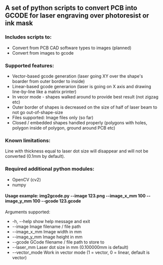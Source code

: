 ## A set of python scripts to convert PCB into GCODE for laser engraving over photoresist or ink mask

### Includes scripts to:
  - Convert from PCB CAD software types to images (planned)
  - Convert from images to gcode

### Supported features: 
  - Vector-based gcode generation (laser going XY over the shape's boarder from outer border to inside)
  - Linear-based gcode generarion (laser is going on X axis and drawing line-by-line like a matrix printer)
  - In vecor mode - shapes walked around to provide best result (not zigzag etc)
  - Outer border of shapes is decreased on the size of half of laser beam to not go out-of-shape-size
  - Files supported: Image files only (so far)
  - Closed / embedded shapes handled properly (polygons with holes, polygon inside of polygon, ground around PCB etc)

### Known limitations: 
   Line with thickness equal to laser dot size will disappear and will not be converted (0.1mm by default).

### Required additional python modules: 
  - OpenCV (cv2)
  - numpy

#### Usage example: img2gcode.py --image 123.png --image_x_mm 100 --image_y_mm 100 --gcode 123.gcode

Arguments supported:
  - -h, --help            show help message and exit
  - --image               Image filename / file path
  - --image_x_mm          Image width in mm
  - --image_y_mm          Image height in mm
  - --gcode               GCode filename / file path to store to
  - --laser_mm            Laser dot size in mm (0.100000mm is default)
  - --vector_mode         Work in vector mode (1 = vector, 0 = linear, default is vector)

